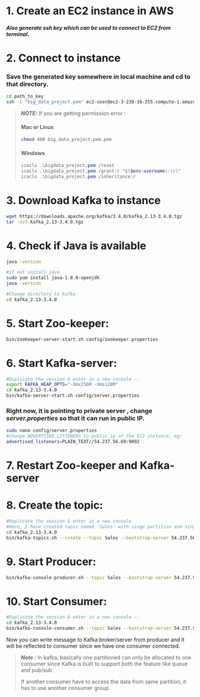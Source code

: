 # 1. Create an EC2 instance in AWS

#### **_Also generate ssh key which can be used to connect to EC2 from terminal._**

# 2. Connect to instance

### **Save the generated key somewhere in local machine and cd to that directory.**

```sh
cd path_to_key
ssh -i "big_data_project.pem" ec2-user@ec2-3-238-16-255.compute-1.amazonaws.com
```

> **_NOTE:_** If you are getting permission error :
>
> #### Mac or Linux
>
> ```sh
> chmod 400 big_data_project.pem.pem
> ```
>
> #### Windows
>
> ```powershell
> icacls .\bigdata_project.pem /reset
> icacls .\bigdata_project.pem /grant:r "$($env:username):(r)"
> icacls .\bigdata_project.pem /inheritance:r
> ```

# 3. Download Kafka to instance

```sh
wget https://downloads.apache.org/kafka/3.4.0/kafka_2.13-3.4.0.tgz
tar -xvf kafka_2.13-3.4.0.tgz
```

# 4. Check if Java is available

```sh
java -version

#if not install java
sudo yum install java-1.8.0-openjdk
java -version

#Change directory to kafka
cd kafka_2.13-3.4.0
```

# 5. Start Zoo-keeper:

```sh
bin/zookeeper-server-start.sh config/zookeeper.properties
```

# 6. Start Kafka-server:

```sh
#Duplicate the session & enter in a new console --
export KAFKA_HEAP_OPTS="-Xmx256M -Xms128M"
cd kafka_2.13-3.4.0
bin/kafka-server-start.sh config/server.properties
```

### **Right now, it is pointing to private server , change _server.properties_ so that it can run in public IP.**

```sh
sudo nano config/server.properties
#change ADVERTISED_LISTENERS to public ip of the EC2 instance, eg:
advertised_listeners=PLAIN_TEXT//54.237.56.69:9092
```

# 7. Restart Zoo-keeper and Kafka-server

# 8. Create the topic:

```sh
#Duplicate the session & enter in a new console
#Here, I have created topic named 'Sales' with singe partition and single replication factor: By default it will spin 3 replication
cd kafka_2.13-3.4.0
bin/kafka-topics.sh --create --topic Sales --bootstrap-server 54.237.56.69:9092 --replication-factor 1 --partitions 1
```

# 9. Start Producer:

```sh
bin/kafka-console-producer.sh --topic Sales --bootstrap-server 54.237.56.69:9092
```

# 10. Start Consumer:

```sh
#Duplicate the session & enter in a new console --
cd kafka_2.13-3.4.0
bin/kafka-console-consumer.sh --topic Sales --bootstrap-server 54.237.56.69:9092
```

Now you can write message to Kafka broker/server from producer and it will be reflected to consumer since we have one consumer connected.

> **_Note :_**
> In kafka, basically one partitioned can only be allocated to one consumer since Kafka is built to support both the feature like queue and pub/sub.
>
> If another consumer have to access the data from same partition, it has to use another consumer group.
